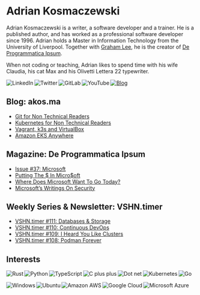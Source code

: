 # Adrian Kosmaczewski

Adrian Kosmaczewski is a writer, a software developer and a trainer. He is a published author, and has worked as a professional software developer since 1996. Adrian holds a Master in Information Technology from the University of Liverpool. Together with [Graham Lee](https://github.com/iamleeg/), he is the creator of [De Programmatica Ipsum](https://deprogrammaticaipsum.com).

When not coding or teaching, Adrian likes to spend time with his wife Claudia, his cat Max and his Olivetti Lettera 22 typewriter.

[<img align="left" alt="LinkedIn" src="https://img.shields.io/badge/linkedin-%230077B5.svg?&style=for-the-badge&logo=linkedin&logoColor=white">](https://linkedin.com/in/akosma) [<img align="left" alt="Twitter" src="https://img.shields.io/badge/twitter-%231DA1F2.svg?&style=for-the-badge&logo=twitter&logoColor=white">](https://twitter.com/akosma) [<img align="left" alt="GitLab" src="https://img.shields.io/badge/gitlab-%23330f63.svg?&style=for-the-badge&logo=gitlab&logoColor=white">](https://gitlab.com/akosma) [<img alt="YouTube" align="left" src="https://img.shields.io/badge/youtube-%23FF0000.svg?&style=for-the-badge&logo=youtube&logoColor=white">](https://vshn.tv) [<img alt="Blog" src="https://img.shields.io/badge/rss-%23FFA500.svg?&style=for-the-badge&logo=rss&logoColor=white">](https://akos.ma/index.xml)

## Blog: akos.ma

<!-- AKOSMA:START -->
- [Git for Non Technical Readers](https://akos.ma/blog/git-for-non-technical-readers/)
- [Kubernetes for Non Technical Readers](https://akos.ma/blog/kubernetes-for-non-technical-readers/)
- [Vagrant, k3s and VirtualBox](https://akos.ma/blog/vagrant-k3s-and-virtualbox/)
- [Amazon EKS Anywhere](https://akos.ma/blog/amazon-eks-anywhere/)
<!-- AKOSMA:END -->

## Magazine: De Programmatica Ipsum

<!-- DEPROGIPSUM:START -->
- [Issue #37: Microsoft](https://deprogrammaticaipsum.com/issue-37-microsoft/)
- [Putting The $ In Micro$oft](https://deprogrammaticaipsum.com/putting-the-dollar-sign-in-microsoft/)
- [Where Does Microsoft Want To Go Today?](https://deprogrammaticaipsum.com/where-does-microsoft-want-to-go-today/)
- [Microsoft’s Writings On Security](https://deprogrammaticaipsum.com/microsofts-writings-on-security/)
<!-- DEPROGIPSUM:END -->

## Weekly Series & Newsletter: VSHN.timer

<!-- VSHNTIMER:START -->
- [VSHN.timer #111: Databases & Storage](https://www.vshn.ch/blog/vshn-timer-111-databases-storage/)
- [VSHN.timer #110: Continuous DevOps](https://www.vshn.ch/blog/vshn-timer-110-continuous-devops/)
- [VSHN.timer #109: I Heard You Like Clusters](https://www.vshn.ch/blog/vshn-timer-109-i-heard-you-like-clusters/)
- [VSHN.timer #108: Podman Forever](https://www.vshn.ch/blog/vshn-timer-108-podman-forever/)
<!-- VSHNTIMER:END -->

## Interests

<img align="left" alt="Rust" src="https://img.shields.io/badge/rust-DEA584?logo=rust&logoColor=white&style=for-the-badge"> <img align="left" alt="Python" src="https://img.shields.io/badge/python-%233776AB.svg?&style=for-the-badge&logo=python&logoColor=white"> <img align="left" alt="TypeScript" src="https://img.shields.io/badge/typescript%20-%23007ACC.svg?&style=for-the-badge&logo=typescript&logoColor=white"> <img align="left" alt="C plus plus" src="https://img.shields.io/badge/c++%20-%2300599C.svg?&style=for-the-badge&logo=c%2B%2B&logoColor=white"> <img alt="Go" src="https://img.shields.io/badge/go-%2300ADD8.svg?&style=for-the-badge&logo=go&logoColor=white"> <img alt="Dot net" align="left" src="https://img.shields.io/badge/dotnet-net%23239120.svg?color=5C2D91&style=for-the-badge&logo=.net&logoColor=white"> <img align="left" alt="Kubernetes" src="https://img.shields.io/badge/kubernetes-326de6?logo=kubernetes&logoColor=white&style=for-the-badge">

<img align="left" alt="Windows" src="https://img.shields.io/badge/windows-0078D6?logo=windows&logoColor=white&style=for-the-badge"> <img align="left" alt="Ubuntu" src="https://img.shields.io/badge/ubuntu-E95420?logo=ubuntu&logoColor=white&style=for-the-badge"> <img align="left" alt="Amazon AWS" src="https://img.shields.io/badge/Amazon%20AWS-%23232F3E?logo=amazon-aws&logoColor=white&style=for-the-badge"> <img align="left" alt="Google Cloud" src="https://img.shields.io/badge/Google%20Cloud-%234285F4?logo=google-cloud&logoColor=white&style=for-the-badge "> <img alt="Microsoft Azure" src="https://img.shields.io/badge/Microsoft%20Azure-0089D6?logo=microsoft-azure&logoColor=white&style=for-the-badge">

